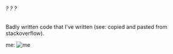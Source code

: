 ###### ? ? ?

Badly written code that I've written (see: copied and pasted from stackoverflow). 



me: ![me](http://i.imgur.com/6tD9fju.gif)